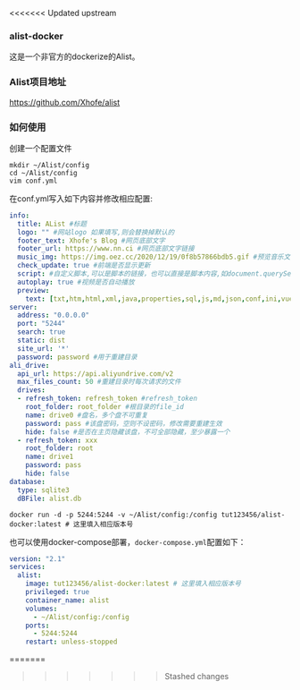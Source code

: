 <<<<<<< Updated upstream
### alist-docker

这是一个非官方的dockerize的Alist。

### Alist项目地址

https://github.com/Xhofe/alist

### 如何使用

创建一个配置文件

```shell
mkdir ~/Alist/config
cd ~/Alist/config
vim conf.yml
```

在conf.yml写入如下内容并修改相应配置:

```yaml
info:
  title: AList #标题
  logo: "" #网站logo 如果填写,则会替换掉默认的
  footer_text: Xhofe's Blog #网页底部文字
  footer_url: https://www.nn.ci #网页底部文字链接
  music_img: https://img.oez.cc/2020/12/19/0f8b57866bdb5.gif #预览音乐文件时的图片
  check_update: true #前端是否显示更新
  script: #自定义脚本,可以是脚本的链接，也可以直接是脚本内容,如document.querySelector('body').style="background-image:url('https://api.mtyqx.cn/api/random.php');background-attachment:fixed"
  autoplay: true #视频是否自动播放
  preview:
    text: [txt,htm,html,xml,java,properties,sql,js,md,json,conf,ini,vue,php,py,bat,gitignore,yml,go,sh,c,cpp,h,hpp] #要预览的文本文件的后缀，可以自行添加
server:
  address: "0.0.0.0"
  port: "5244"
  search: true
  static: dist
  site_url: '*'
  password: password #用于重建目录
ali_drive:
  api_url: https://api.aliyundrive.com/v2
  max_files_count: 50 #重建目录时每次请求的文件
  drives:
  - refresh_token: refresh_token #refresh_token
    root_folder: root_folder #根目录的file_id
    name: drive0 #盘名，多个盘不可重复
    password: pass #该盘密码，空则不设密码，修改需要重建生效
    hide: false #是否在主页隐藏该盘，不可全部隐藏，至少暴露一个
  - refresh_token: xxx
    root_folder: root
    name: drive1
    password: pass
    hide: false
database:
  type: sqlite3
  dBFile: alist.db

```

```docker
docker run -d -p 5244:5244 -v ~/Alist/config:/config tut123456/alist-docker:latest # 这里填入相应版本号
```

也可以使用docker-compose部署，`docker-compose.yml`配置如下：

```yml
version: "2.1"
services:
  alist:
    image: tut123456/alist-docker:latest # 这里填入相应版本号
    privileged: true
    container_name: alist
    volumes:
      - ~/Alist/config:/config
    ports:
      - 5244:5244
    restart: unless-stopped
```
=======
>>>>>>> Stashed changes

